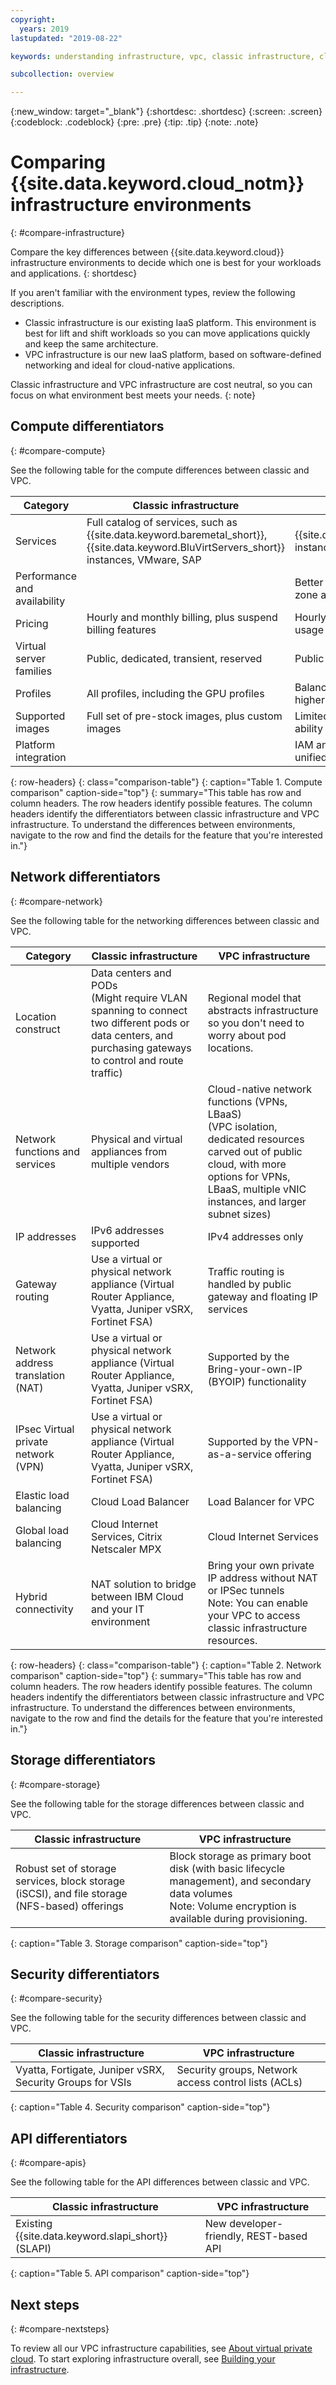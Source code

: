 ```yaml
---
copyright:
  years: 2019
lastupdated: "2019-08-22"

keywords: understanding infrastructure, vpc, classic infrastructure, cloud environment

subcollection: overview

---
```


{:new_window: target="_blank"}
{:shortdesc: .shortdesc}
{:screen: .screen}
{:codeblock: .codeblock}
{:pre: .pre}
{:tip: .tip}
{:note: .note}

# Comparing {{site.data.keyword.cloud_notm}} infrastructure environments
{: #compare-infrastructure}

Compare the key differences between {{site.data.keyword.cloud}} infrastructure environments to decide which one is best for your workloads and applications.
{: shortdesc}

If you aren't familiar with the environment types, review the following descriptions.

* Classic infrastructure is our existing IaaS platform. This environment is best for lift and shift workloads so you can move applications quickly and keep the same architecture.
* VPC infrastructure is our new IaaS platform, based on software-defined networking and ideal for cloud-native applications.

Classic infrastructure and VPC infrastructure are cost neutral, so you can focus on what environment best meets your needs.
{: note}

## Compute differentiators
{: #compare-compute}

See the following table for the compute differences between classic and VPC. 

| Category   |  Classic infrastructure   | VPC infrastructure |
| ---------- | ------------------------- | ------------------ |
|  Services  |Full catalog of services, such as {{site.data.keyword.baremetal_short}}, {{site.data.keyword.BluVirtServers_short}} instances, VMware, SAP | {{site.data.keyword.BluVirtServers_short}} instances only |
| Performance and availability | | Better availability achievable through zone architecture |
| Pricing | Hourly and monthly billing, plus suspend billing features | Hourly, suspend billing, and sustained usage discount |
| Virtual server families | Public, dedicated, transient, reserved | Public only |
| Profiles | All profiles, including the GPU profiles | Balanced, compute, memory profiles with higher RAM and vCPU options |
| Supported images | Full set of pre-stock images, plus custom images | Limited set of pre-stock images, plus the ability to import a custom image|
| Platform integration | | IAM and resource group integration for a unified experience |
{: row-headers}
{: class="comparison-table"}
{: caption="Table 1. Compute comparison" caption-side="top"}
{: summary="This table has row and column headers. The row headers identify possible features. The column headers identify the differentiators between classic infrastructure and VPC infrastructure. To understand the differences between environments, navigate to the row and find the details for the feature that you're interested in."}

## Network differentiators
{: #compare-network}

See the following table for the networking differences between classic and VPC.  

| Category   |  Classic infrastructure   | VPC infrastructure |
| ---------- | ------------------------- | ------------------ |
| Location construct    | Data centers and PODs <br>(Might require VLAN spanning to connect two different pods or data centers, and purchasing gateways to control and route traffic) | Regional model that abstracts infrastructure so you don't need to worry about pod locations.|
| Network functions and services |Physical and virtual appliances from multiple vendors | Cloud-native network functions (VPNs, LBaaS)<br>(VPC isolation, dedicated resources carved out of public cloud, with more options for VPNs, LBaaS, multiple vNIC instances, and larger subnet sizes) |
| IP addresses | IPv6 addresses supported | IPv4 addresses only |
| Gateway routing | Use a virtual or physical network appliance (Virtual Router Appliance, Vyatta, Juniper vSRX, Fortinet FSA) | Traffic routing is handled by public gateway and floating IP services |
| Network address translation (NAT) | Use a virtual or physical network appliance (Virtual Router Appliance, Vyatta, Juniper vSRX, Fortinet FSA) | Supported by the Bring-your-own-IP (BYOIP) functionality  |
| IPsec Virtual private network (VPN) | Use a virtual or physical network appliance (Virtual Router Appliance, Vyatta, Juniper vSRX, Fortinet FSA) | Supported by the VPN-as-a-service offering |
|  Elastic load balancing | Cloud Load Balancer  | Load Balancer for VPC |
| Global load balancing| Cloud Internet Services, Citrix Netscaler MPX | Cloud Internet Services |
|Hybrid connectivity | NAT solution to bridge between IBM Cloud and your IT environment | Bring your own private IP address without NAT or IPSec tunnels <br>Note: You can enable your VPC to access classic infrastructure resources. |
{: row-headers}
{: class="comparison-table"}
{: caption="Table 2. Network comparison" caption-side="top"}
{: summary="This table has row and column headers. The row headers identify possible features. The column headers indentify the differentiators between classic infrastructure and VPC infrastructure. To understand the differences between environments, navigate to the row and find the details for the feature that you're interested in."}

## Storage differentiators
{: #compare-storage}

See the following table for the storage differences between classic and VPC.

|  Classic infrastructure   | VPC infrastructure |
| ------------------------- | ------------------ |
|Robust set of storage services, block storage (iSCSI), and file storage (NFS-based) offerings| Block storage as primary boot disk (with basic lifecycle management), and secondary data volumes  <br> Note: Volume encryption is available during provisioning.|
{: caption="Table 3. Storage comparison" caption-side="top"}

## Security differentiators
{: #compare-security}

See the following table for the security differences between classic and VPC.

|  Classic infrastructure   | VPC infrastructure |
| ---------- | ------------------------- |
|Vyatta, Fortigate, Juniper vSRX, Security Groups for VSIs| Security groups, Network access control lists (ACLs)|
{: caption="Table 4. Security comparison" caption-side="top"}

## API differentiators
{: #compare-apis}

See the following table for the API differences between classic and VPC.

|  Classic infrastructure   | VPC infrastructure |
| ------------------------- | ------------------ |
|Existing {{site.data.keyword.slapi_short}} (SLAPI)| New developer-friendly, REST-based API |
{: caption="Table 5. API comparison" caption-side="top"}

## Next steps
{: #compare-nextsteps}

To review all our VPC infrastructure capabilities, see [About virtual private cloud](/docs/vpc-on-classic?topic=vpc-on-classic-about). To start exploring infrastructure overall, see [Building your infrastructure](/docs/overview?topic=overview-first-steps-it-ops).
